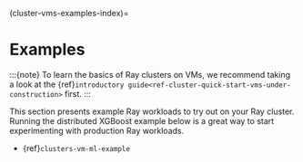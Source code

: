 (cluster-vms-examples-index)=
# Examples

:::{note}
To learn the basics of Ray clusters on VMs, we recommend taking a look
at the {ref}`introductory guide<ref-cluster-quick-start-vms-under-construction>` first.
:::

This section presents example Ray workloads to try out on your Ray cluster.
Running the distributed XGBoost example below is a great way to start
experimenting with production Ray workloads.
- {ref}`clusters-vm-ml-example`
